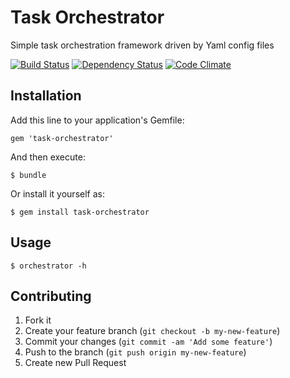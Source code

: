 # Task Orchestrator

Simple task orchestration framework driven by Yaml config files

[![Build Status](https://secure.travis-ci.org/piavlo/task-orchestrator.png)](https://travis-ci.org/piavlo/task-orchestrator)
[![Dependency Status](https://gemnasium.com/piavlo/task-orchestrator.png)](https://gemnasium.com/piavlo/task-orchestrator)
[![Code Climate](https://codeclimate.com/badge.png)](https://codeclimate.com/github/piavlo/task-orchestrator)

## Installation

Add this line to your application's Gemfile:

    gem 'task-orchestrator'

And then execute:

    $ bundle

Or install it yourself as:

    $ gem install task-orchestrator

## Usage

    $ orchestrator -h

## Contributing

1. Fork it
2. Create your feature branch (`git checkout -b my-new-feature`)
3. Commit your changes (`git commit -am 'Add some feature'`)
4. Push to the branch (`git push origin my-new-feature`)
5. Create new Pull Request
